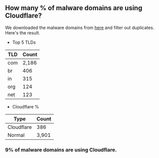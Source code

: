## How many % of malware domains are using Cloudflare?


We downloaded the malware domains from [here](https://urlhaus.abuse.ch) and filter out duplicates.
Here's the result.


[//]: # (start replacement)


- Top 5 TLDs

| TLD | Count |
| --- | --- |
| com | 2,186 |
| br | 406 |
| in | 315 |
| org | 124 |
| net | 123 |


- Cloudflare %

| Type | Count |
| --- | --- |
| Cloudflare | 386 |
| Normal | 3,901 |


### 9% of malware domains are using Cloudflare.